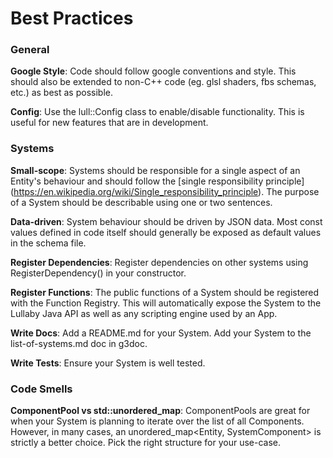 # Best Practices

### General

**Google Style**: Code should follow google conventions and style.  This
should also be extended to non-C++ code (eg. glsl shaders, fbs schemas, etc.) as
best as possible.


**Config**:  Use the lull::Config class to enable/disable functionality.  This
is useful for new features that are in development.

### Systems


**Small-scope**: Systems should be responsible for a single aspect of an
Entity's behaviour and should follow the [single responsibility principle]
(https://en.wikipedia.org/wiki/Single_responsibility_principle).  The purpose of
a System should be describable using one or two sentences.

**Data-driven**: System behaviour should be driven by JSON data.  Most const
values defined in code itself should generally be exposed as default values in
the schema file.


**Register Dependencies**: Register dependencies on other systems using
RegisterDependency() in your constructor.

**Register Functions**:  The public functions of a System should be registered
with the Function Registry.  This will automatically expose the System to the
Lullaby Java API as well as any scripting engine used by an App.

**Write Docs**: Add a README.md for your System.  Add your System to the
list-of-systems.md doc in g3doc.

**Write Tests**: Ensure your System is well tested.


### Code Smells

**ComponentPool vs std::unordered_map**:  ComponentPools are great for when your
System is planning to iterate over the list of all Components.  However, in many
cases, an unordered_map<Entity, SystemComponent> is strictly a better choice.
Pick the right structure for your use-case.


